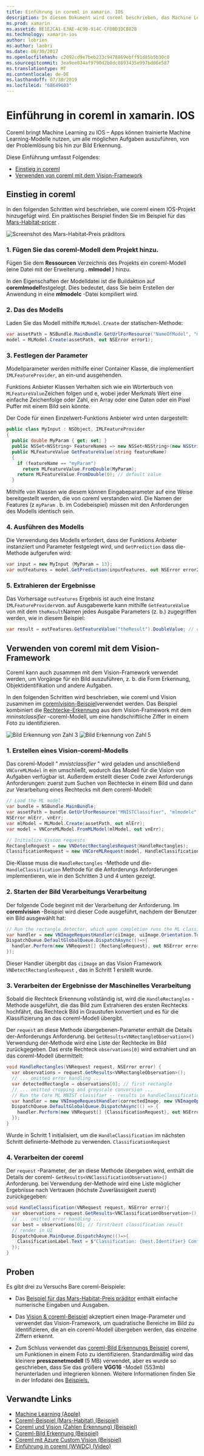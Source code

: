 ```yaml
---
title: Einführung in coreml in xamarin. IOS
description: In diesem Dokument wird coreml beschrieben, das Machine Learning unter IOS ermöglicht. In diesem Dokument werden die ersten Schritte mit coreml und deren Verwendung mit dem Vision Framework erläutert.
ms.prod: xamarin
ms.assetid: BE1E2CA1-E3AE-4C90-914C-CFDBD1DCB82B
ms.technology: xamarin-ios
author: lobrien
ms.author: laobri
ms.date: 08/30/2017
ms.openlocfilehash: c2092cd9e7beb233c9478869ebff91d85b5b30c0
ms.sourcegitcommit: 3ea9ee034af9790d2b0dc0893435e997bd06e587
ms.translationtype: MT
ms.contentlocale: de-DE
ms.lasthandoff: 07/30/2019
ms.locfileid: "68649603"
---
```

# <a name="introduction-to-coreml-in-xamarinios"></a>Einführung in coreml in xamarin. IOS

Coreml bringt Machine Learning zu IOS – Apps können trainierte Machine Learning-Modelle nutzen, um alle möglichen Aufgaben auszuführen, von der Problemlösung bis hin zur Bild Erkennung.

Diese Einführung umfasst Folgendes:

- [Einstieg in coreml](#coreml)
- [Verwenden von coreml mit dem Vision-Framework](#coremlvision)

<a name="coreml" />

## <a name="getting-started-with-coreml"></a>Einstieg in coreml

In den folgenden Schritten wird beschrieben, wie coreml einem IOS-Projekt hinzugefügt wird. Ein praktisches Beispiel finden Sie im Beispiel für das [Mars-Habitat-pricer](https://docs.microsoft.com/samples/xamarin/ios-samples/ios12-marshabitatcoremltimer/) .

![Screenshot des Mars-Habitat-Preis präditors](coreml-images/marspricer-heading.png)

### <a name="1-add-the-coreml-model-to-the-project"></a>1. Fügen Sie das coreml-Modell dem Projekt hinzu.

Fügen Sie dem **Ressourcen** Verzeichnis des Projekts ein coreml-Modell (eine Datei mit der Erweiterung **. mlmodel** ) hinzu. 

In den Eigenschaften der Modelldatei ist die Buildaktion auf **coremlmodel**festgelegt. Dies bedeutet, dass Sie beim Erstellen der Anwendung in eine **mlmodelc** -Datei kompiliert wird.

### <a name="2-load-the-model"></a>2. Das des Modells

Laden Sie das Modell mithilfe `MLModel.Create` der statischen-Methode:

```csharp
var assetPath = NSBundle.MainBundle.GetUrlForResource("NameOfModel", "mlmodelc");
model = MLModel.Create(assetPath, out NSError error1);
```

### <a name="3-set-the-parameters"></a>3. Festlegen der Parameter

Modellparameter werden mithilfe einer Container Klasse, die implementiert `IMLFeatureProvider`, an ein-und ausgehenden.

Funktions Anbieter Klassen Verhalten sich wie ein Wörterbuch von `MLFeatureValue`Zeichen folgen und e, wobei jeder Merkmals Wert eine einfache Zeichenfolge oder Zahl, ein Array oder eine Daten oder ein Pixel Puffer mit einem Bild sein könnte.

Der Code für einen Einzelwert-Funktions Anbieter wird unten dargestellt:

```csharp
public class MyInput : NSObject, IMLFeatureProvider
{
  public double MyParam { get; set; }
  public NSSet<NSString> FeatureNames => new NSSet<NSString>(new NSString("myParam"));
  public MLFeatureValue GetFeatureValue(string featureName)
  {
    if (featureName == "myParam")
      return MLFeatureValue.FromDouble(MyParam);
    return MLFeatureValue.FromDouble(0); // default value
  }
```

Mithilfe von Klassen wie diesem können Eingabeparameter auf eine Weise bereitgestellt werden, die von coreml verstanden wird. Die Namen der Features (z `myParam` . b. im Codebeispiel) müssen mit den Anforderungen des Modells identisch sein.

### <a name="4-run-the-model"></a>4. Ausführen des Modells

Die Verwendung des Modells erfordert, dass der Funktions Anbieter instanziiert und Parameter festgelegt wird, und `GetPrediction` dass die-Methode aufgerufen wird:

```csharp
var input = new MyInput {MyParam = 13};
var outFeatures = model.GetPrediction(inputFeatures, out NSError error2);
```

### <a name="5-extract-the-results"></a>5. Extrahieren der Ergebnisse

Das Vorhersage `outFeatures` Ergebnis ist auch eine Instanz `IMLFeatureProvider`von. auf Ausgabewerte kann mithilfe `GetFeatureValue` von mit dem `theResult`Namen jedes Ausgabe Parameters (z. b.) zugegriffen werden, wie in diesem Beispiel:

```csharp
var result = outFeatures.GetFeatureValue("theResult").DoubleValue; // eg. 6227020800
```

<a name="coremlvision" />

## <a name="using-coreml-with-the-vision-framework"></a>Verwenden von coreml mit dem Vision-Framework

Coreml kann auch zusammen mit dem Vision-Framework verwendet werden, um Vorgänge für ein Bild auszuführen, z. b. die Form Erkennung, Objektidentifikation und andere Aufgaben.

In den folgenden Schritten wird beschrieben, wie coreml und Vision zusammen im [coremlvision-Beispiel](https://docs.microsoft.com/samples/xamarin/ios-samples/ios11-coremlvision)verwendet werden. Das Beispiel kombiniert die [Rechtecke-Erkennung](~/ios/platform/introduction-to-ios11/vision.md#rectangles) aus dem Vision-Framework mit dem _mninstclassifier_ -coreml-Modell, um eine handschriftliche Ziffer in einem Foto zu identifizieren.

![Bild Erkennung von Zahl 3](coreml-images/vision3.png) ![Bild Erkennung von Zahl 5](coreml-images/vision5.png)

### <a name="1-create-a-vision-coreml-model"></a>1. Erstellen eines Vision-coreml-Modells

Das coreml-Modell " _mnistclassifier_ " wird geladen und anschließend `VNCoreMLModel` in ein umschließt, wodurch das Modell für die Vision von Aufgaben verfügbar ist. Außerdem erstellt dieser Code zwei Anforderungs Anforderungen: zuerst zum Suchen von Rechtecke in einem Bild und dann zur Verarbeitung eines Rechtecks mit dem coreml-Modell:

```csharp
// Load the ML model
var bundle = NSBundle.MainBundle;
var assetPath = bundle.GetUrlForResource("MNISTClassifier", "mlmodelc");
NSError mlErr, vnErr;
var mlModel = MLModel.Create(assetPath, out mlErr);
var model = VNCoreMLModel.FromMLModel(mlModel, out vnErr);

// Initialize Vision requests
RectangleRequest = new VNDetectRectanglesRequest(HandleRectangles);
ClassificationRequest = new VNCoreMLRequest(model, HandleClassification);
```

Die-Klasse muss die `HandleRectangles` -Methode und die- `HandleClassification` Methode für die Anforderungs Anforderungen implementieren, wie in den Schritten 3 und 4 unten gezeigt.

### <a name="2-start-the-vision-processing"></a>2. Starten der Bild Verarbeitungs Verarbeitung

Der folgende Code beginnt mit der Verarbeitung der Anforderung. Im **coremlvision** -Beispiel wird dieser Code ausgeführt, nachdem der Benutzer ein Bild ausgewählt hat:

```csharp
// Run the rectangle detector, which upon completion runs the ML classifier.
var handler = new VNImageRequestHandler(ciImage, uiImage.Orientation.ToCGImagePropertyOrientation(), new VNImageOptions());
DispatchQueue.DefaultGlobalQueue.DispatchAsync(()=>{
  handler.Perform(new VNRequest[] {RectangleRequest}, out NSError error);
});
```

Dieser Handler übergibt das `ciImage` an das Vision Framework `VNDetectRectanglesRequest` , das in Schritt 1 erstellt wurde.

### <a name="3-handle-the-results-of-vision-processing"></a>3. Verarbeiten der Ergebnisse der Maschinelles Verarbeitung

Sobald die Rechteck Erkennung vollständig ist, wird die `HandleRectangles` -Methode ausgeführt, die das Bild zum Extrahieren des ersten Rechtecks hochfährt, das Rechteck Bild in Graustufen konvertiert und es für die Klassifizierung an das coreml-Modell übergibt.

Der `request` an diese Methode übergebenen-Parameter enthält die Details der-Anforderungs Anforderung. bei `GetResults<VNRectangleObservation>()` Verwendung der-Methode wird eine Liste der Rechtecke im Bild zurückgegeben. Das erste Rechteck `observations[0]` wird extrahiert und an das coreml-Modell übermittelt:

```csharp
void HandleRectangles(VNRequest request, NSError error) {
  var observations = request.GetResults<VNRectangleObservation>();
  // ... omitted error handling ...
  var detectedRectangle = observations[0]; // first rectangle
  // ... omitted cropping and greyscale conversion ...
  // Run the Core ML MNIST classifier -- results in handleClassification method
  var handler = new VNImageRequestHandler(correctedImage, new VNImageOptions());
  DispatchQueue.DefaultGlobalQueue.DispatchAsync(() => {
    handler.Perform(new VNRequest[] {ClassificationRequest}, out NSError err);
  });
}
```

Wurde in Schritt 1 initialisiert, um die `HandleClassification` im nächsten Schritt definierte-Methode zu verwenden. `ClassificationRequest`

### <a name="4-handle-the-coreml"></a>4. Verarbeiten der coreml

Der `request` -Parameter, der an diese Methode übergeben wird, enthält die Details der coreml- `GetResults<VNClassificationObservation>()` Anforderung. bei Verwendung der-Methode wird eine Liste möglicher Ergebnisse nach Vertrauen (höchste Zuverlässigkeit zuerst) zurückgegeben:

```csharp
void HandleClassification(VNRequest request, NSError error){
  var observations = request.GetResults<VNClassificationObservation>();
  // ... omitted error handling ...
  var best = observations[0]; // first/best classification result
  // render in UI
  DispatchQueue.MainQueue.DispatchAsync(()=>{
    ClassificationLabel.Text = $"Classification: {best.Identifier} Confidence: {best.Confidence * 100f:#.00}%";
  });
}
```

## <a name="samples"></a>Proben

Es gibt drei zu Versuchs Bare coreml-Beispiele:

* Das [Beispiel für das Mars-Habitat-Preis präditor](https://docs.microsoft.com/samples/xamarin/ios-samples/ios12-marshabitatcoremltimer/) enthält einfache numerische Eingaben und Ausgaben.

* Das [Vision & coreml-Beispiel](https://docs.microsoft.com/samples/xamarin/ios-samples/ios11-coremlvision) akzeptiert einen Image-Parameter und verwendet das Vision-Framework, um quadratische Bereiche im Bild zu identifizieren, die an ein coreml-Modell übergeben werden, das einzelne Ziffern erkennt.

* Zum Schluss verwendet das [coreml-Bild Erkennungs Beispiel](https://docs.microsoft.com/samples/xamarin/ios-samples/ios11-coremlimagerecognition) coreml, um Funktionen in einem Foto zu identifizieren. Standardmäßig wird das kleinere **presszenetmodell** (5 MB) verwendet, aber es wurde so geschrieben, dass Sie das größere **VGG16** -Modell (553mb) herunterladen und integrieren können. Weitere Informationen finden Sie in der Infodatei des [Beispiels.](https://github.com/xamarin/ios-samples/blob/master/ios11/CoreMLImageRecognition/CoreMLImageRecognition/README.md)

## <a name="related-links"></a>Verwandte Links

- [Machine Learning (Apple)](https://developer.apple.com/machine-learning/)
- [Coreml-Beispiel (Mars-Habitat) (Beispiel)](https://docs.microsoft.com/samples/xamarin/ios-samples/ios12-marshabitatcoremltimer/)
- [Coreml und Vision (Zahlen Erkennung) (Beispiel)](https://docs.microsoft.com/samples/xamarin/ios-samples/ios11-coremlvision)
- [Coreml-Bild Erkennung (Beispiel)](https://docs.microsoft.com/samples/xamarin/ios-samples/ios11-coremlimagerecognition)
- [Coreml mit Azure Custom Vision (Beispiel)](https://docs.microsoft.com/samples/xamarin/ios-samples/ios11-coremlazuremodel)
- [Einführung in coreml (WWDC) (Video)](https://developer.apple.com/videos/play/wwdc2017/703/)

